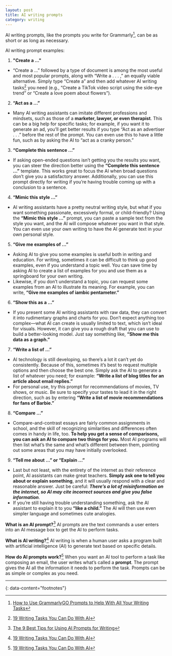 ```yaml
---
layout: post
title: AI writing prompts
category: writing
---
```


AI writing prompts, like the prompts you write for Grammarly[^2], can be as short or as long as necessary.

AI writing prompt examples:
1. __"Create a ..."__
  - “Create a ...” followed by a type of document is among the most useful and most popular prompts, along with “Write a . . . ,” an equally viable alternative. Simply type “Create a” and then add whatever AI writing tasks[^3] you need (e.g., “Create a TikTok video script using the side-eye trend” or “Create a love poem about flowers”).
2. __“Act as a ...”__
  - Many AI writing assistants can imitate different professions and mindsets, such as those of a __marketer, lawyer, or even therapist__. This can be a big help for specific tasks; for example, if you want it to generate an ad, you’ll get better results if you type “Act as an advertiser . . .” before the rest of the prompt. You can even use this to have a little fun, such as by asking the AI to “act as a cranky person.”
3. __“Complete this sentence ...”__
  - If asking open-ended questions isn’t getting you the results you want, you can steer the direction better using the __“Complete this sentence ...”__ template. This works great to focus the AI when broad questions don’t give you a satisfactory answer. Additionally, you can use this prompt directly for writing if you’re having trouble coming up with a conclusion to a sentence.
4. __“Mimic this style ...”__
  - AI writing assistants have a pretty neutral writing style, but what if you want something passionate, excessively formal, or child-friendly? Using the __“Mimic this style ...”__ prompt, you can paste a sample text from the style you want, and the AI will compose whatever you want in that style. You can even use your own writing to have the AI generate text in your own personal style.
5. __“Give me examples of ...”__
  - Asking AI to give you some examples is useful both in writing and education. For writing, sometimes it can be difficult to think up good examples, even if you understand a topic well. You can save time by asking AI to create a list of examples for you and use them as a springboard for your own writing.
  - Likewise, if you don’t understand a topic, you can request some examples from an AI to illustrate its meaning. For example, you can write, __“Give me examples of iambic pentameter.”__
6. __“Show this as a ...”__
  - If you present some AI writing assistants with raw data, they can convert it into rudimentary graphs and charts for you. Don’t expect anything too complex—what AI can create is usually limited to text, which isn’t ideal for visuals. However, it can give you a rough draft that you can use to build a better-looking model. Just say something like, __“Show me this data as a graph.”__
7. __“Write a list of ...”__
  - AI technology is still developing, so there’s a lot it can’t yet do consistently. Because of this, sometimes it’s best to request multiple options and then choose the best one. Simply ask the AI to generate a list of whatever you need; for example: __“Write a list of blog titles for an article about email replies.”__
  - For personal use, try this prompt for recommendations of movies, TV shows, or music. Be sure to specify your tastes to lead it in the right direction, such as by entering __“Write a list of movie recommendations for fans of Barbie.”__
8. __“Compare ...”__
  - Compare-and-contrast essays are fairly common assignments in school, and the skill of recognizing similarities and differences often comes in handy in life, too. __To help you get a sense of comparisons, you can ask an AI to compare two things for you.__ Most AI programs will then list what’s the same and what’s different between them, pointing out some areas that you may have initially overlooked.
9. __“Tell me about ...” or “Explain ...”__
  - Last but not least, with the entirety of the internet as their reference point, AI assistants can make great teachers. __Simply ask one to tell you about or explain something__, and it will usually respond with a clear and reasonable answer. Just be careful: __*There’s a lot of misinformation on the internet, so AI may cite incorrect sources and give you false information*__.
  - If you’re still having trouble understanding something, ask the AI assistant to explain it to you __“like a child.”__ The AI will then use even simpler language and sometimes cute analogies.

__What is an AI prompt?__[^1] AI prompts are the text commands a user enters into an AI message box to get the AI to perform tasks.

__What is AI writing?__[^3] AI writing is when a human user asks a program built with artificial intelligence (AI) to generate text based on specific details.

__How do AI prompts work?__[^3] When you want an AI tool to perform a task like composing an email, the user writes what’s called a __prompt__. The prompt gives the AI all the information it needs to perform the task. Prompts can be as simple or complex as you need.

---
{: data-content="footnotes"}

[^1]: [The 9 Best Tips for Using AI Prompts for Writing](https://www.grammarly.com/blog/ai-writing-prompts/)
[^2]: [How to Use GrammarlyGO Prompts to Help With All Your Writing Tasks](https://www.grammarly.com/blog/grammarlygo-prompts/)
[^3]: [19 Writing Tasks You Can Do With AI](https://www.grammarly.com/blog/ai-writing-tasks/)
